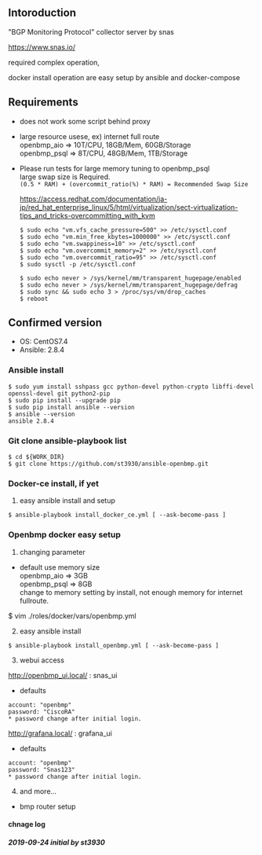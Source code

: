 ## Intoroduction
"BGP Monitoring Protocol" collector server by snas

https://www.snas.io/

required complex operation,

docker install operation are easy setup by ansible and docker-compose

## Requirements
- does not work some script behind proxy
- large resource usese, ex) internet full route<br>
  openbmp_aio  => 10T/CPU, 18GB/Mem, 60GB/Storage<br>
  openbmp_psql =>  8T/CPU, 48GB/Mem, 1TB/Storage<br>

- Please run tests for large memory tuning to openbmp_psql<br>
  large swap size is Required.<br>
  `(0.5 * RAM) + (overcommit_ratio(%) * RAM) = Recommended Swap Size`

  https://access.redhat.com/documentation/ja-jp/red_hat_enterprise_linux/5/html/virtualization/sect-virtualization-tips_and_tricks-overcommitting_with_kvm

  ```
  $ sudo echo "vm.vfs_cache_pressure=500" >> /etc/sysctl.conf
  $ sudo echo "vm.min_free_kbytes=1000000" >> /etc/sysctl.conf
  $ sudo echo "vm.swappiness=10" >> /etc/sysctl.conf
  $ sudo echo "vm.overcommit_memory=2" >> /etc/sysctl.conf
  $ sudo echo "vm.overcommit_ratio=95" >> /etc/sysctl.conf
  $ sudo sysctl -p /etc/sysctl.conf

  $ sudo echo never > /sys/kernel/mm/transparent_hugepage/enabled
  $ sudo echo never > /sys/kernel/mm/transparent_hugepage/defrag
  $ sudo sync && sudo echo 3 > /proc/sys/vm/drop_caches
  $ reboot
  ```

## Confirmed version
- OS: CentOS7.4
- Ansible: 2.8.4

### Ansible install
```
$ sudo yum install sshpass gcc python-devel python-crypto libffi-devel openssl-devel git python2-pip
$ sudo pip install --upgrade pip
$ sudo pip install ansible --version
$ ansible --version
ansible 2.8.4
```

### Git clone ansible-playbook list

```
$ cd ${WORK_DIR}
$ git clone https://github.com/st3930/ansible-openbmp.git
```

### Docker-ce install, if yet
1. easy ansible install and setup
```
$ ansible-playbook install_docker_ce.yml [ --ask-become-pass ]
```

### Openbmp docker easy setup
1. changing parameter

- default use memory size<br>
openbmp_aio  => 3GB<br>
openbmp_psql => 8GB<br>
change to memory setting by install, not enough memory for internet fullroute.

$ vim ./roles/docker/vars/openbmp.yml

2. easy ansible install
```
$ ansible-playbook install_openbmp.yml [ --ask-become-pass ]
```

3. webui access

http://openbmp_ui.local/  : snas_ui<br>
- defaults
```
account: "openbmp"
password: "CiscoRA"
* password change after initial login.
```

http://grafana.local/    : grafana_ui<br>
- defaults
```
account: "openbmp"
password: "Snas123"
* password change after initial login.
```

4. and more...
- bmp router setup

#### chnage log
##### 2019-09-24 initial by st3930
